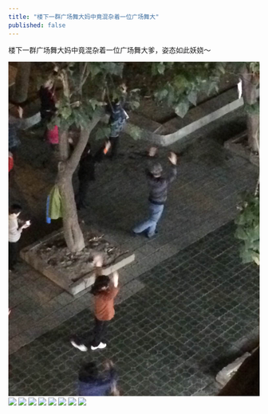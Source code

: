 ```yaml
---
title: "楼下一群广场舞大妈中竟混杂着一位广场舞大"
published: false
---
```

楼下一群广场舞大妈中竟混杂着一位广场舞大爹，姿态如此妖娆～

![](./1.jpg)
![](./2.jpg)
![](./3.jpg)
![](./4.jpg)
![](./5.jpg)
![](./6.jpg)
![](./7.jpg)
![](./8.jpg)
![](./9.jpg)
